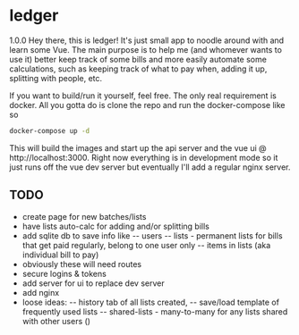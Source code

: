 # ledger

1.0.0
Hey there, this is ledger! It's just small app to noodle around with and learn some Vue. The main purpose is to help me (and whomever wants to use it) better keep track of some bills and more easily automate some calculations, such as keeping track of what to pay when, adding it up, splitting with people, etc.

If you want to build/run it yourself, feel free. The only real requirement is docker. All you gotta do is clone the repo and run the docker-compose like so
```bash
docker-compose up -d
```
This will build the images and start up the api server and the vue ui @ http://localhost:3000. Right now everything is in development mode so it just runs off the vue dev server but eventually I'll add a regular nginx server.

## TODO

- create page for new batches/lists
- have lists auto-calc for adding and/or splitting bills
- add sqlite db to save info like
-- users
-- lists - permanent lists for bills that get paid regularly, belong to one user only
-- items in lists (aka individual bill to pay)
- obviously these will need routes
- secure logins & tokens
- add server for ui to replace dev server
- add nginx
- loose ideas: 
-- history tab of all lists created, 
-- save/load template of frequently used lists
-- shared-lists - many-to-many for any lists shared with other users ()